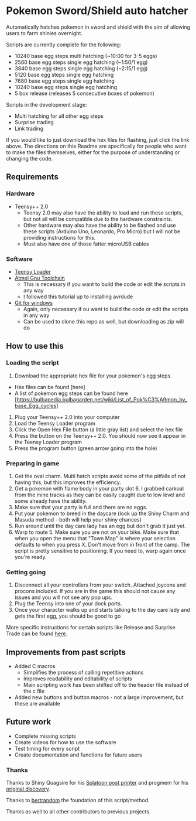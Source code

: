 # Pokemon Sword/Shield auto hatcher

Automatically hatches pokemon in sword and shield with the aim of allowing users to farm shinies overnight. 

Scripts are currently complete for the following:
* 10240 base egg steps multi hatching (~10:00 for 3-5 eggs)
* 2560 base egg steps single egg hatching (~1:50/1 egg)
* 3840 base egg steps single egg hatching (~2:15/1 egg)
* 5120 base egg steps single egg hatching 
* 7680 base egg steps single egg hatching
* 10240 base egg steps single egg hatching
* 5 box release (releases 5 consecutive boxes of pokemon)

Scripts in the development stage:
* Multi hatching for all other egg steps
* Surprise trading
* Link trading

If you would like to just download the hex files for flashing, just click the link above. The directions on thie Readme are specifically for people who want to make the files themselves, either for the purpose of understanding or changing the code. 


## Requirements

### Hardware
* Teensy++ 2.0 
  * Teensy 2.0 may also have the ability to load and run these scripts, but not all will be compatible due to the hardware constraints.
  * Other hardware may also have the ability to be flashed and use these scripts (Arduino Uno, Leonardo, Pro Micro) but I will not be providing instructions for this. 
  * Must also have one of those fatter microUSB cables


### Software
* [Teensy Loader](https://www.pjrc.com/teensy/loader.html)
* [Atmel Gnu Toolchain](http://fab.cba.mit.edu/classes/863.16/doc/projects/ftsmin/windows_avr.html)
  * This is necessary if you want to build the code or edit the scripts in any way
  * I followed this tutorial up to installing avrdude
* [Git for windows](https://gitforwindows.org/)
  * Again, only necessary if ou want to build the code or edit the scripts in any way
  * Can be used to clone this repo as well, but downloading as zip will do

## How to use this

### Loading the script
1. Download the appropriate hex file for your pokemon's egg steps.
  * Hex files can be found [here]
  * A list of pokemon egg steps can be found here [https://bulbapedia.bulbagarden.net/wiki/List_of_Pok%C3%A9mon_by_base_Egg_cycles]
1. Plug your Teensy++ 2.0 into your computer
1. Load the Teensy Loader program
1. Click the Open Hex File button (a little gray list) and select the hex file
1. Press the button on the Teensy++ 2.0. You should now see it appear in the Teensy Loader program
1. Press the program button (green arrow going into the hole) 

### Preparing in game

1. Get the oval charm. Multi hatch scripts avoid some of the pitfalls of not having this, but this improves the efficiency. 
1. Get a pokemon with flame body in your party slot 6. I grabbed carkoal from the mine tracks as they can be easily caught due to low level and some already have the ability.
1. Make sure that your party is full and there are no eggs. 
1. Put your pokemon to breed in the daycare (look up the Shiny Charm and Masuda method - both will help your shiny chances)
1. Run around until the day care lady has an egg but don't grab it just yet. 
1. Warp to route 5. Make sure you are not on your bike. Make sure that when you open the menu that "Town Map" is where your selection defaults to when you press X. Don't move from in front of the camp. The script is pretty sensitive to positioning. If you need to, warp again once you're ready. 

### Getting going

1. Disconnect all your controllers from your switch. Attached joycons and procons included. If you are in the game this should not cause any issues and you will not see any pop ups. 
1. Plug the Teensy into one of your dock ports. 
1. Once your character walks up and starts talking to the day care lady and gets the first egg, you should be good to go

More specific instructions for certain scripts like Release and Surprise Trade can be found [here](https://github.com/ironandstee1/pkmn-hexes).

## Improvements from past scripts

* Added C macros
  * Simplifies the process of calling repetitive actions
  * Improves readability and editability of scripts
  * Main scripting work has been shifted off to the header file instead of the c file
* Added new buttons and button macros - not a large improvement, but these are available

## Future work

* Complete missing scripts
* Create videos for how to use the software
* Test timing for every script
* Create documentation and functions for future users

### Thanks

Thanks to Shiny Quagsire for his [Splatoon post printer](https://github.com/shinyquagsire23/Switch-Fightstick) and progmem for his [original discovery](https://github.com/progmem/Switch-Fightstick).

Thanks to [bertrandom](https://github.com/bertrandom/snowball-thrower/) the foundation of this script/method.

Thanks as well to all other contributors to previous projects. 
